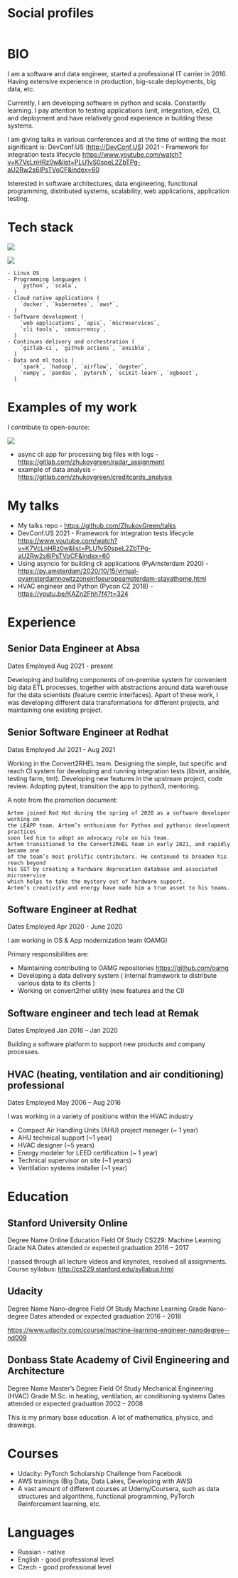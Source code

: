 
# Social profiles

<link rel="stylesheet" href="https://cdnjs.cloudflare.com/ajax/libs/font-awesome/4.7.0/css/font-awesome.min.css">
<div style="width:100%; text-align:center; margin:0 auto; display: inline-block;">
   <a href="https://t.me/zhukovgreen" class="fa fa-telegram fa-5x"></a>
   <a href="https://twitter.com/zhukovgreen" class="fa fa-twitter fa-5x"></a>
   <a href="https://github.com/zhukovgreen" class="fa fa-github fa-5x"></a>
   <a href="https://gitlab.com/zhukovgreen" class="fa fa-gitlab fa-5x"></a>
   <a href="https://stackoverflow.com/users/4351027/artem-zhukov" class="fa fa-stack-overflow fa-5x"></a>
   <a href="https://www.linkedin.com/in/artem-zhukov-0556b422/" class="fa fa-linkedin fa-5x"></a>
   <a href="mailto:iam@zhukovgreen.pro" class="fa fa-envelope-open fa-5x"></a>
   <a href="https://whereby.com/zhukovgreen" class="fa fa-video-camera fa-5x"></a>
</div>

# BIO

I am a software and data engineer, started a professional IT carrier in 2016.
Having extensive experience in production, big-scale deployments, big data, etc.

Currently, I am developing software in python and scala. Constantly learning.
I pay attention to testing applications (unit, integration, e2e), CI, and deployment and have
relatively good experience in building these systems.

I am giving talks in various conferences and at the time of writing the most significant is:
DevConf.US (<http://DevConf.US>) 2021 - Framework for integration tests lifecycle
<https://www.youtube.com/watch?v=K7VcLnHRz0w&list=PLU1vS0speL2ZbTPg-aU2Rw2s6IPsTVoCF&index=60>

Interested in software architectures, data engineering, functional programming, 
distributed systems, scalability, web applications,
application testing.

# Tech stack

![](https://github-readme-stats.vercel.app/api/top-langs/?username=zhukovgreen&hide=Jupyter%20Notebook,HTML&layout=compact&count_private=true&theme=vue)

![](https://github-readme-stats.vercel.app/api?username=zhukovgreen&show_icons=true&include_all_commits=true&count_private=true&theme=vue)


```
- Linux OS
- Programming languages (
    `python`, `scala`,
  )
- Cloud native applications (
    `docker`, `kubernetes`, `aws*`,
  )
- Software development (
    `web applications`, `apis`, `microservices`, 
    `cli tools`, `concurrency`,
  )
- Continues delivery and orchestration (
    `gitlab-ci`, `github actions`, `ansible`,
  )
- Data and ml tools (
    `spark`, `hadoop`, `airflow`, `dagster`,
    `numpy`, `pandas`, `pytorch`, `scikit-learn`, `xgboost`,
  )
```

# Examples of my work

I contribute to open-source:

<img src="https://ghchart.rshah.org/zhukovgreen"/>

- async cli app for processing big files with logs - <https://gitlab.com/zhukovgreen/radar_assignment>
- example of data analysis - <https://gitlab.com/zhukovgreen/creditcards_analysis>

# My talks

- My talks repo - <https://github.com/ZhukovGreen/talks>
- DevConf.US 2021 - Framework for integration tests lifecycle <https://www.youtube.com/watch?v=K7VcLnHRz0w&list=PLU1vS0speL2ZbTPg-aU2Rw2s6IPsTVoCF&index=60>
- Using asyncio for building cli applications (PyAmsterdam 2020) - <https://py.amsterdam/2020/10/15/virtual-pyamsterdamnowtzzoneinfoeuropeamsterdam-stayathome.html>
- HVAC engineer and Python (Pycon CZ 2018) - <https://youtu.be/KAZn2Fhh7f4?t=324>

# Experience

## Senior Data Engineer at Absa

Dates Employed Aug 2021 - present

Developing and building components of on-premise system for convenient big data ETL processes, 
together with abstractions around data warehouse for the data scientists (feature centric interfaces).
Apart of these work, I was developing different data transformations for different projects, and
maintaining one existing project.

## Senior Software Engineer at Redhat

Dates Employed Jul 2021 - Aug 2021

Working in the Convert2RHEL team. Designing the simple, but specific and reach
CI system for developing and running integration tests 
(libvirt, ansible, testing farm, tmt). 
Developing new features in the upstream project, code review. Adopting pytest,
transition the app to python3, mentoring.

A note from the promotion document:

```
Artem joined Red Hat during the spring of 2020 as a software developer working on
the LEAPP team. Artem’s enthusiasm for Python and pythonic development practices 
soon led him to adopt an advocacy role on his team. 
Artem transitioned to the Convert2RHEL team in early 2021, and rapidly became one
of the team’s most prolific contributors. He continued to broaden his reach beyond 
his SST by creating a hardware deprecation database and associated microservice 
which helps to take the mystery out of hardware support. 
Artem’s creativity and energy have made him a true asset to his teams.
```

## Software Engineer at Redhat

Dates Employed Apr 2020 - June 2020

I am working in OS & App modernization team (OAMG)

Primary responsibilities are:
- Maintaining contributing to OAMG repositories <https://github.com/oamg>
- Developing a data delivery system (
    internal framework to distribute various data to its clients
  )
- Working on convert2rhel utility (new features and the CI)


## Software engineer and tech lead at Remak

Dates Employed Jan 2016 – Jan 2020

Building a software platform to support new products and company processes.


## HVAC (heating, ventilation and air conditioning) professional

Dates Employed May 2006 – Aug 2016

I was working in a variety of positions within the HVAC industry
- Compact Air Handling Units (AHU) project manager (~ 1 year)
- AHU technical support (~1 year)
- HVAC designer (~5 years)
- Energy modeler for LEED certification (~ 1 year)
- Technical supervisor on site (~1 years)
- Ventilation systems installer (~1 year)

# Education

## Stanford University Online

Degree Name Online Education
Field Of Study CS229: Machine Learning
Grade NA
Dates attended or expected graduation 2016 – 2017

I passed through all lecture videos and keynotes, resolved all assignments.
Course syllabus: <http://cs229.stanford.edu/syllabus.html>

## Udacity

Degree Name Nano-degree
Field Of Study Machine Learning
Grade Nano-degree
Dates attended or expected graduation 2016 – 2018

<https://www.udacity.com/course/machine-learning-engineer-nanodegree--nd009>


## Donbass State Academy of Civil Engineering and Architecture

Degree Name Master’s Degree
Field Of Study Mechanical Engineering (HVAC)
Grade M.Sc. in heating, ventilation, air conditioning systems
Dates attended or expected graduation 2002 – 2008

This is my primary base education. A lot of mathematics, physics, and drawings.


# Courses

- Udacity: PyTorch Scholarship Challenge from Facebook
- AWS trainings (Big Data, Data Lakes, Developing with AWS)
- A vast amount of different courses at Udemy/Coursera, such as data structures and
  algorithms, functional programming, PyTorch Reinforcement learning, etc.

# Languages
- Russian - native
- English - good professional level
- Czech - good professional level
